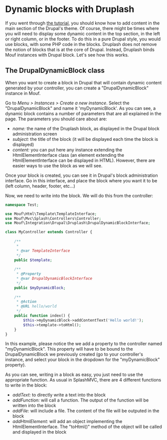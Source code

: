 Dynamic blocks with Druplash
============================

If you went through [the tutorial](https://github.com/thecodingmachine/integration.drupal.druplash/blob/7.0/doc/tutorial.md), 
you should know how to add content in the main section of the Drupal's theme.
Of course, there might be times where you will need to display some dynamic content in the top section,
in the left or right column, or in the footer. To do this in a pure Drupal style, you would use
blocks, with some PHP code in the blocks. Druplash does not remove the notion of blocks that is
at the core of Drupal. Instead, Druplash binds Mouf instances with Drupal block. Let's see
how this works.

The DrupalDynamicBlock class
----------------------------

When you want to create a block in Drupal that will contain dynamic content generated by your
controller, you can create a "DrupalDynamicBlock" instance in Mouf.

Go to *Menu > Instances > Create a new instance*. Select the "DrupalDynamicBlock" and name it
'myDynamicBlock'. As you can see, a dynamic block contains a number of parameters that are all explained in the page. 
The parameters you should care about are:
 - *name:* the name of the Druplash block, as displayed in the Drupal block administration screen
 - *subject:* the title of the block (it will be displayed each time the block is displayed)
 - *content:* you can put here any instance extending the HtmlElementInterface class (an element
   extending the HtmlElementInterface can be displayed in HTML). However, there are easier ways to use the block
   as we will see.

Once your block is created, you can see it in Drupal's block administration interface. Go in this interface, and
place the block where you want it to be (left column, header, footer, etc...)

Now, we need to write into the block. We will do this from the controller:

```php
namespace Test;

use Mouf\Html\Template\TemplateInterface;
use Mouf\Mvc\Splash\Controllers\Controller;
use Mouf\Integration\Drupal\Druplash\DrupalDynamicBlockInterface;

class MyController extends Controller {
	
	/**
	 * 
	 * @var TemplateInterface
	 */
	public $template;
	
	/**
	 * @Property
	 * @var DrupalDynamicBlockInterface
	 */
	public $myDynamicBlock;
	
	/**
	 * @Action
	 * @URL hello/world
	 */
	public function index() {
		$this->myDynamicBlock->addContentText('Hello world!');
		$this->template->toHtml();
	}
}
```

In this example, please notice the we add a property to the controller named "myDynamicBlock". This property will have to
be bound to the DrupalDynamicBlock we previously created (go to your controller's instance, and select your block in the
dropdown for the "myDynamicBlock" property).

As you can see, writing in a block as easy, you just need to use the appropriate function. As usual in SplashMVC, there
are 4 different functions to write in the block:

- *addText:* to directly write a text into the block
- *addFunction:* will call a function. The output of the function will be written into the block
- *addFile:* will include a file. The content of the file will be outputed in the block
- *addHtmlElement:* will add an object implementing the HtmlElementInterface. The "toHtml()" method
	of the object will be called and displayed in the block


